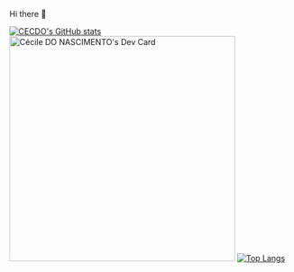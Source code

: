 Hi there  🤘


[![CECDO's GitHub stats](https://github-readme-stats.vercel.app/api?username=CECDO&theme=vision-friendly-dark&show_icons=true)](https://github.com/CECDO/github-readme-stats)
<a href="https://app.daily.dev/CECDO"><img src="https://api.daily.dev/devcards/f2a92d2a7284413b850a2b5ca2b63963.png?r=fxi" width="400" alt="Cécile DO NASCIMENTO's Dev Card"/></a> 
[![Top Langs](https://github-readme-stats.vercel.app/api/top-langs/?username=CECDO&langs_count=5&theme=vision-friendly-dark&show_icons=true)](https://github.com/CECDO/github-readme-stats)

